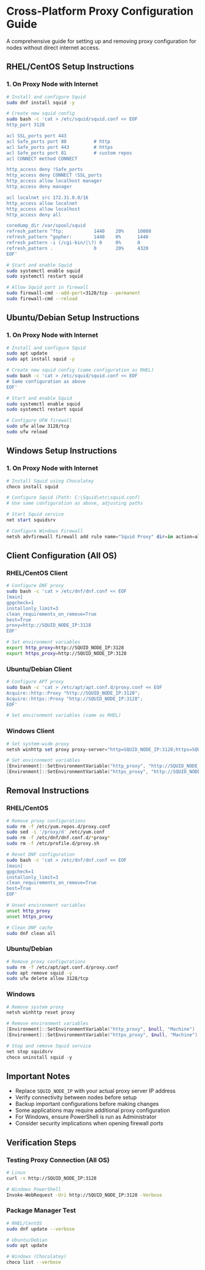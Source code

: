 # Cross-Platform Proxy Configuration Guide
A comprehensive guide for setting up and removing proxy configuration for nodes without direct internet access.

## RHEL/CentOS Setup Instructions

### 1. On Proxy Node with Internet
```bash
# Install and configure Squid
sudo dnf install squid -y

# Create new squid config
sudo bash -c 'cat > /etc/squid/squid.conf << EOF
http_port 3128

acl SSL_ports port 443
acl Safe_ports port 80          # http
acl Safe_ports port 443         # https
acl Safe_ports port 81          # custom repos
acl CONNECT method CONNECT

http_access deny !Safe_ports
http_access deny CONNECT !SSL_ports
http_access allow localhost manager
http_access deny manager

acl localnet src 172.31.0.0/16
http_access allow localnet
http_access allow localhost
http_access deny all

coredump_dir /var/spool/squid
refresh_pattern ^ftp:           1440    20%     10080
refresh_pattern ^gopher:        1440    0%      1440
refresh_pattern -i (/cgi-bin/|\?) 0     0%      0
refresh_pattern .               0       20%     4320
EOF'

# Start and enable Squid
sudo systemctl enable squid
sudo systemctl restart squid

# Allow Squid port in firewall
sudo firewall-cmd --add-port=3128/tcp --permanent
sudo firewall-cmd --reload
```

## Ubuntu/Debian Setup Instructions

### 1. On Proxy Node with Internet
```bash
# Install and configure Squid
sudo apt update
sudo apt install squid -y

# Create new squid config (same configuration as RHEL)
sudo bash -c 'cat > /etc/squid/squid.conf << EOF
# Same configuration as above
EOF'

# Start and enable Squid
sudo systemctl enable squid
sudo systemctl restart squid

# Configure UFW firewall
sudo ufw allow 3128/tcp
sudo ufw reload
```

## Windows Setup Instructions

### 1. On Proxy Node with Internet
```powershell
# Install Squid using Chocolatey
choco install squid

# Configure Squid (Path: C:\Squid\etc\squid.conf)
# Use same configuration as above, adjusting paths

# Start Squid service
net start squidsrv

# Configure Windows Firewall
netsh advfirewall firewall add rule name="Squid Proxy" dir=in action=allow protocol=TCP localport=3128
```

## Client Configuration (All OS)

### RHEL/CentOS Client
```bash
# Configure DNF proxy
sudo bash -c 'cat > /etc/dnf/dnf.conf << EOF
[main]
gpgcheck=1
installonly_limit=3
clean_requirements_on_remove=True
best=True
proxy=http://SQUID_NODE_IP:3128
EOF'

# Set environment variables
export http_proxy=http://SQUID_NODE_IP:3128
export https_proxy=http://SQUID_NODE_IP:3128
```

### Ubuntu/Debian Client
```bash
# Configure APT proxy
sudo bash -c 'cat > /etc/apt/apt.conf.d/proxy.conf << EOF
Acquire::http::Proxy "http://SQUID_NODE_IP:3128";
Acquire::https::Proxy "http://SQUID_NODE_IP:3128";
EOF'

# Set environment variables (same as RHEL)
```

### Windows Client
```powershell
# Set system-wide proxy
netsh winhttp set proxy proxy-server="http=SQUID_NODE_IP:3128;https=SQUID_NODE_IP:3128"

# Set environment variables
[Environment]::SetEnvironmentVariable("http_proxy", "http://SQUID_NODE_IP:3128", "Machine")
[Environment]::SetEnvironmentVariable("https_proxy", "http://SQUID_NODE_IP:3128", "Machine")
```

## Removal Instructions

### RHEL/CentOS
```bash
# Remove proxy configurations
sudo rm -f /etc/yum.repos.d/proxy.conf
sudo sed -i '/proxy/d' /etc/yum.conf
sudo rm -f /etc/dnf/dnf.conf.d/*proxy*
sudo rm -f /etc/profile.d/proxy.sh

# Reset DNF configuration
sudo bash -c 'cat > /etc/dnf/dnf.conf << EOF
[main]
gpgcheck=1
installonly_limit=3
clean_requirements_on_remove=True
best=True
EOF'

# Unset environment variables
unset http_proxy
unset https_proxy

# Clean DNF cache
sudo dnf clean all
```

### Ubuntu/Debian
```bash
# Remove proxy configurations
sudo rm -f /etc/apt/apt.conf.d/proxy.conf
sudo apt remove squid -y
sudo ufw delete allow 3128/tcp
```

### Windows
```powershell
# Remove system proxy
netsh winhttp reset proxy

# Remove environment variables
[Environment]::SetEnvironmentVariable("http_proxy", $null, "Machine")
[Environment]::SetEnvironmentVariable("https_proxy", $null, "Machine")

# Stop and remove Squid service
net stop squidsrv
choco uninstall squid -y
```

## Important Notes
- Replace `SQUID_NODE_IP` with your actual proxy server IP address
- Verify connectivity between nodes before setup
- Backup important configurations before making changes
- Some applications may require additional proxy configuration
- For Windows, ensure PowerShell is run as Administrator
- Consider security implications when opening firewall ports

## Verification Steps

### Testing Proxy Connection (All OS)
```bash
# Linux
curl -v http://SQUID_NODE_IP:3128

# Windows PowerShell
Invoke-WebRequest -Uri http://SQUID_NODE_IP:3128 -Verbose
```

### Package Manager Test
```bash
# RHEL/CentOS
sudo dnf update --verbose

# Ubuntu/Debian
sudo apt update

# Windows (Chocolatey)
choco list --verbose
```
